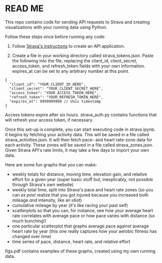 # READ ME

This repo contains code for sending API requests to Strava and creating  visualizations with your running data using Python.

Follow these steps once before running any code:

1. Follow [Strava's instructions](https://developers.strava.com/docs/getting-started/#account) to create an API application.

2. Create a file in your working directory called strava_tokens.json.  Paste the following into the file, replacing the client_id, client_secret, access_token, and refresh_token fields with your own information.  expires_at can be set to any arbitrary number at this point.

```
{
  "client_id": "YOUR_CLIENT_ID_HERE",
  "client_secret": "YOUR_CLIENT_SECRET_HERE",
  "access_token": "YOUR_ACCESS_TOKEN_HERE",
  "refresh_token": "YOUR_REFRESH_TOKEN_HERE",
  "expires_at": 9999999999 // Unix timestamp
}
``` 

Access tokens expire after six hours.  strava_auth.py contains functions that will refresh your access token, if necessary.

Once this set-up is complete, you can start executing code in strava.ipynb.  It begins by fetching your activity data.  This will be saved in a file called strava_activities.json. It will then fetch pace- and heart rate-zone data for each activity.  These zones will be saved in a file called strava_zones.json.  Given Strava API's rate limits, it may take a few days to import your own data.

Here are some fun graphs that you can make:

- weekly totals for distance, moving time, elevation gain, and relative effort for a given year (super basic stuff but, inexplicably, not possible through Strava's own website)
- weekly total time, split into Strava's pace and heart rate zones (so you can _ex post_ realize that you got injured because you increased both mileage *and* intensity, like an idiot)
- cumulative mileage by year (it's like racing your past self)
- scatterplots so that you can, for instance, see how your average heart rate correlates with average pace or how pace varies with distance (so much bunching!)
- one particular scatterplot that graphs average pace against average heart rate by year (this one really captures how your aerobic fitness has changed over time)
- time series of pace, distance, heart rate, and relative effort

figs.pdf contains examples of these graphs, created using my own running data.